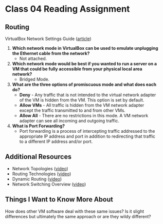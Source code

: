 # Class 04 Reading Assignment

## Routing

VirtualBox Network Settings Guide ([article](https://www.nakivo.com/blog/virtualbox-network-setting-guide/))

1. **Which network mode in VirtualBox can be used to emulate unplugging the Ethernet cable from the network?**
   - Not attached.
2. **Which network mode would be best if you wanted to run a server on a VM that could be fully accessible from your physical local area network?**
   - Bridged Mode.
3. **What are the three options of promiscuous mode and what does each do?**
   - **Deny** - Any traffic that is not intended to the virtual network adapter of the VM is hidden from the VM. This option is set by default.
   - **Allow VMs** - All traffic is hidden from the VM network adapter except the traffic transmitted to and from other VMs.
   - **Allow All** - There are no restrictions in this mode. A VM network adapter can see all incoming and outgoing traffic.
4. **What is Port Forwarding?**
   - Port forwarding is a process of intercepting traffic addressed to the appropriate IP address and port in addition to redirecting that traffic to a different IP address and/or port.

## Additional Resources

- Network Topologies ([video](https://www.professormesser.com/network-plus/n10-008/n10-008-video/network-topologies-5/))
- Routing Technologies ([video](https://www.professormesser.com/network-plus/n10-008/n10-008-video/routing-technologies-n10-008/))
- Dynamic Routing ([video](https://www.professormesser.com/network-plus/n10-008/n10-008-video/n10-008-dynamic-routing/))
- Network Switching Overview ([video](https://www.professormesser.com/network-plus/n10-008/n10-008-video/network-switching-overview-n10-008/))

## Things I Want to Know More About

How does other VM software deal with these same issues? Is it slight differences but ultimately the same approach or are they wildy different?
